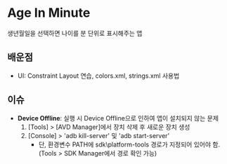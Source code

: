 # Age In Minute
 생년월일을 선택하면 나이를 분 단위로 표시해주는 앱


## 배운점
 * UI: Constraint Layout 연습, colors.xml, strings.xml 사용법


## 이슈
 * **Device Offline**: 실행 시 Device Offline으로 인하여 앱이 설치되지 않는 문제
    1. \[Tools\] > \[AVD Manager\]에서 장치 삭제 후 새로운 장치 생성
    2. \[Console\] > 'adb kill-server' 및 'adb start-server'
        - 단, 환경변수 PATH에 sdk\\platform-tools 경로가 지정되어 있어야 함. (Tools > SDK Manager에서 경로 확인 가능)
